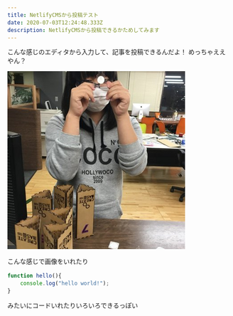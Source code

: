 ```yaml
---
title: NetlifyCMSから投稿テスト
date: 2020-07-03T12:24:48.333Z
description: NetlifyCMSから投稿できるかためしてみます
---
```

こんな感じのエディタから入力して、記事を投稿できるんだよ！
めっちゃええやん？

![](/img/blog/e7ivview_400x400.jpg)

こんな感じで画像をいれたり



```javascript
function hello(){
    console.log("hello world!");
}
```

みたいにコードいれたりいろいろできるっぽい
